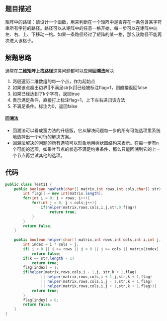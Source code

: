 ## 题目描述
矩阵中的路径：请设计一个函数，用来判断在一个矩阵中是否存在一条包含某字符串所有字符的路径。路径可以从矩阵中的任意一格开始，每一步可以在矩阵中向左、右、上、下移动一格。如果一条路径经过了矩阵的某一格，那么该路径不能再次进入该格子。

## 解题思路
通常在**二维矩阵**上**找路径**这类问题都可以应用**回溯法**解决

1. 两层遍历二维数组的每一个点，作为起始点
2. 如果该点超出边界||不满足str[k]||已经被标注flag=1，则直接返回false
3. 如果已经达到了k个字符，返回true
4. 表示满足条件，直接打上标注flag=1，上下左右递归该方法
5. 不满足条件。标注为0，返回false



#### **回溯法**

- 回溯法可以看成蛮力法的升级版，它从解决问题每一步的所有可能选项里系统地选择出一个可行的解决方案。
- 回溯法解决的问题的所有选项可以形象地用树状图结构来表示。在每一步有n个可能的选项，如果叶节点的状态不满足约束条件，那么只能回溯到它的上一个节点再尝试其他的选项。



## 代码

```java
public class Test11 {
	public boolean hasPath(char[] matrix,int rows,int cols,char[] str){
		int flag[] = new int[matrix.length];
		for(int i = 0; i < rows; i++){
			for(int j = 0; j < cols;j++){
				if(helper(matrix,rows,cols,i,j,str,0,flag))
					return true;
			}
		}
		return false;
	}
	
	public boolean helper(char[] matrix,int rows,int cols,int i,int j, char[] str,int k,int[] flag){
		int index = i * cols + j;
		if( i < 0 || i >= rows || j < 0 || j >= cols || matrix[index] != str[k] || flag[index] == 1)
			return false;
		if(k == str.length - 1)
			return true;
		flag[index] = 1;
		if(helper(matrix,rows,cols,i - 1,j, str,k + 1,flag)
				|| helper(matrix,rows,cols,i + 1,j,str,k + 1,flag)
				|| helper(matrix,rows,cols,i,j - 1,str,k + 1,flag)
				|| helper(matrix,rows,cols,i,j + 1,str,k + 1,flag)){
			return true;
		}
		flag[index] = 0;
		return false;
	}
}
```








